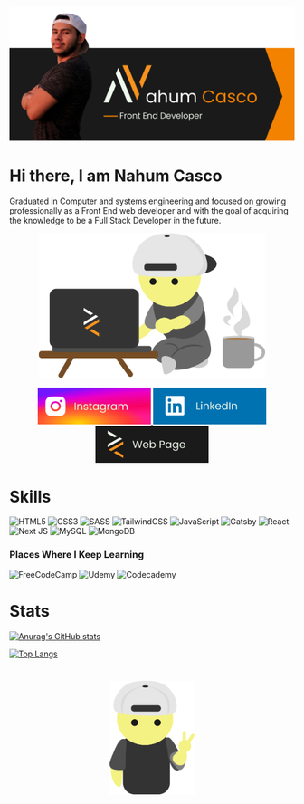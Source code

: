 ![naoh boy](https://github.com/NahumCRep/ReadmeAssets/blob/main/Group%205.png) 

# Hi there, I am Nahum Casco

<p align="left">
  Graduated in Computer and systems engineering and focused on growing professionally as a Front End web developer and with the goal of acquiring the knowledge to be a   Full Stack Developer in the future.
</p>

<p align="center">
  <img width="400" src="https://github.com/NahumCRep/ReadmeAssets/blob/main/boypc.png" alt="naoh boy">
</p>

<p align="center">
  <a href="https://www.instagram.com/nahumcasco/"> 
    <img width="200" src="https://github.com/NahumCRep/ReadmeAssets/blob/main/instagram%20btn.png" alt="instagram btn">
  </a>
  <a href="https://www.linkedin.com/in/nahum-casco/"> 
    <img width="200" src="https://github.com/NahumCRep/ReadmeAssets/blob/main/linkedin%20btn.png" alt="linkedin btn">
  </a>
  <a href="https://nahumcasco.netlify.app/"> 
    <img width="200" src="https://github.com/NahumCRep/ReadmeAssets/blob/main/webpage%20btn.png" alt="webpage btn">
  </a>
</p>

# Skills 
![HTML5](https://img.shields.io/badge/html5-%23E34F26.svg?style=for-the-badge&logo=html5&logoColor=white)
![CSS3](https://img.shields.io/badge/css3-%231572B6.svg?style=for-the-badge&logo=css3&logoColor=white)
![SASS](https://img.shields.io/badge/SASS-hotpink.svg?style=for-the-badge&logo=SASS&logoColor=white)
![TailwindCSS](https://img.shields.io/badge/tailwindcss-%2338B2AC.svg?style=for-the-badge&logo=tailwind-css&logoColor=white)
![JavaScript](https://img.shields.io/badge/javascript-%23323330.svg?style=for-the-badge&logo=javascript&logoColor=%23F7DF1E)
![Gatsby](https://img.shields.io/badge/Gatsby-%23663399.svg?style=for-the-badge&logo=gatsby&logoColor=white)
![React](https://img.shields.io/badge/react-%2320232a.svg?style=for-the-badge&logo=react&logoColor=%2361DAFB)
![Next JS](https://img.shields.io/badge/Next-black?style=for-the-badge&logo=next.js&logoColor=white)
![MySQL](https://img.shields.io/badge/mysql-%2300f.svg?style=for-the-badge&logo=mysql&logoColor=white)
![MongoDB](https://img.shields.io/badge/MongoDB-%234ea94b.svg?style=for-the-badge&logo=mongodb&logoColor=white)

### Places Where I Keep Learning
![FreeCodeCamp](https://img.shields.io/badge/Freecodecamp-%23123.svg?&style=for-the-badge&logo=freecodecamp&logoColor=green)
![Udemy](https://img.shields.io/badge/Udemy-A435F0?style=for-the-badge&logo=Udemy&logoColor=white)
![Codecademy](https://img.shields.io/badge/Codecademy-FFF0E5?style=for-the-badge&logo=codecademy&logoColor=1F243A)

# Stats
[![Anurag's GitHub stats](https://github-readme-stats.vercel.app/api?username=nahumcrep&show_icons=true&theme=gruvbox)](https://github.com/nahumcrep/github-readme-stats)

[![Top Langs](https://github-readme-stats.vercel.app/api/top-langs/?username=nahumcrep&layout=compact&theme=gruvbox)](https://github.com/nahumcrep)

#

<p align="center">
  <img width="150" src="https://github.com/NahumCRep/ReadmeAssets/blob/main/Recurso%2012.png" alt="naoh boy">
</p>
